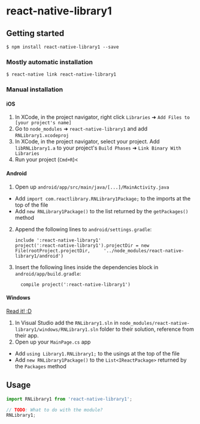 
# react-native-library1

## Getting started

`$ npm install react-native-library1 --save`

### Mostly automatic installation

`$ react-native link react-native-library1`

### Manual installation


#### iOS

1. In XCode, in the project navigator, right click `Libraries` ➜ `Add Files to [your project's name]`
2. Go to `node_modules` ➜ `react-native-library1` and add `RNLibrary1.xcodeproj`
3. In XCode, in the project navigator, select your project. Add `libRNLibrary1.a` to your project's `Build Phases` ➜ `Link Binary With Libraries`
4. Run your project (`Cmd+R`)<

#### Android

1. Open up `android/app/src/main/java/[...]/MainActivity.java`
  - Add `import com.reactlibrary.RNLibrary1Package;` to the imports at the top of the file
  - Add `new RNLibrary1Package()` to the list returned by the `getPackages()` method
2. Append the following lines to `android/settings.gradle`:
  	```
  	include ':react-native-library1'
  	project(':react-native-library1').projectDir = new File(rootProject.projectDir, 	'../node_modules/react-native-library1/android')
  	```
3. Insert the following lines inside the dependencies block in `android/app/build.gradle`:
  	```
      compile project(':react-native-library1')
  	```

#### Windows
[Read it! :D](https://github.com/ReactWindows/react-native)

1. In Visual Studio add the `RNLibrary1.sln` in `node_modules/react-native-library1/windows/RNLibrary1.sln` folder to their solution, reference from their app.
2. Open up your `MainPage.cs` app
  - Add `using Library1.RNLibrary1;` to the usings at the top of the file
  - Add `new RNLibrary1Package()` to the `List<IReactPackage>` returned by the `Packages` method


## Usage
```javascript
import RNLibrary1 from 'react-native-library1';

// TODO: What to do with the module?
RNLibrary1;
```
  